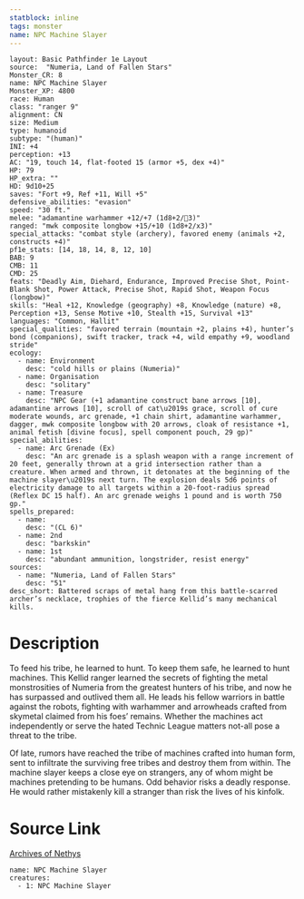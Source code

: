 ```yaml
---
statblock: inline
tags: monster
name: NPC Machine Slayer
---
```

```statblock
layout: Basic Pathfinder 1e Layout
source:  "Numeria, Land of Fallen Stars"
Monster_CR: 8
name: NPC Machine Slayer
Monster_XP: 4800
race: Human
class: "ranger 9"
alignment: CN
size: Medium
type: humanoid
subtype: "(human)"
INI: +4
perception: +13
AC: "19, touch 14, flat-footed 15 (armor +5, dex +4)"
HP: 79
HP_extra: ""
HD: 9d10+25
saves: "Fort +9, Ref +11, Will +5"
defensive_abilities: "evasion"
speed: "30 ft."
melee: "adamantine warhammer +12/+7 (1d8+2/3)"
ranged: "mwk composite longbow +15/+10 (1d8+2/x3)"
special_attacks: "combat style (archery), favored enemy (animals +2, constructs +4)"
pf1e_stats: [14, 18, 14, 8, 12, 10]
BAB: 9
CMB: 11
CMD: 25
feats: "Deadly Aim, Diehard, Endurance, Improved Precise Shot, Point-Blank Shot, Power Attack, Precise Shot, Rapid Shot, Weapon Focus (longbow)"
skills: "Heal +12, Knowledge (geography) +8, Knowledge (nature) +8, Perception +13, Sense Motive +10, Stealth +15, Survival +13"
languages: "Common, Hallit"
special_qualities: "favored terrain (mountain +2, plains +4), hunter’s bond (companions), swift tracker, track +4, wild empathy +9, woodland stride"
ecology:
  - name: Environment
    desc: "cold hills or plains (Numeria)"
  - name: Organisation
    desc: "solitary"
  - name: Treasure
    desc: "NPC Gear (+1 adamantine construct bane arrows [10], adamantine arrows [10], scroll of cat\u2019s grace, scroll of cure moderate wounds, arc grenade, +1 chain shirt, adamantine warhammer, dagger, mwk composite longbow with 20 arrows, cloak of resistance +1, animal fetish [divine focus], spell component pouch, 29 gp)"
special_abilities:
  - name: Arc Grenade (Ex)
    desc: "An arc grenade is a splash weapon with a range increment of 20 feet, generally thrown at a grid intersection rather than a creature. When armed and thrown, it detonates at the beginning of the machine slayer\u2019s next turn. The explosion deals 5d6 points of electricity damage to all targets within a 20-foot-radius spread (Reflex DC 15 half). An arc grenade weighs 1 pound and is worth 750 gp."
spells_prepared:
  - name:
    desc: "(CL 6)"
  - name: 2nd
    desc: "barkskin"
  - name: 1st
    desc: "abundant ammunition, longstrider, resist energy"
sources:
  - name: "Numeria, Land of Fallen Stars"
    desc: "51"
desc_short: Battered scraps of metal hang from this battle-scarred archer’s necklace, trophies of the fierce Kellid’s many mechanical kills.
```
# Description
To feed his tribe, he learned to hunt. To keep them safe, he learned to hunt machines. This Kellid ranger learned the secrets of fighting the metal monstrosities of Numeria from the greatest hunters of his tribe, and now he has surpassed and outlived them all. He leads his fellow warriors in battle against the robots, fighting with warhammer and arrowheads crafted from skymetal claimed from his foes’ remains. Whether the machines act independently or serve the hated Technic League matters not-all pose a threat to the tribe.

Of late, rumors have reached the tribe of machines crafted into human form, sent to infiltrate the surviving free tribes and destroy them from within. The machine slayer keeps a close eye on strangers, any of whom might be machines pretending to be humans. Odd behavior risks a deadly response. He would rather mistakenly kill a stranger than risk the lives of his kinfolk.
# Source Link
[Archives of Nethys](https://aonprd.com/NPCDisplay.aspx?ItemName=Machine%20Slayer)
```encounter-table
name: NPC Machine Slayer
creatures:
  - 1: NPC Machine Slayer
```
